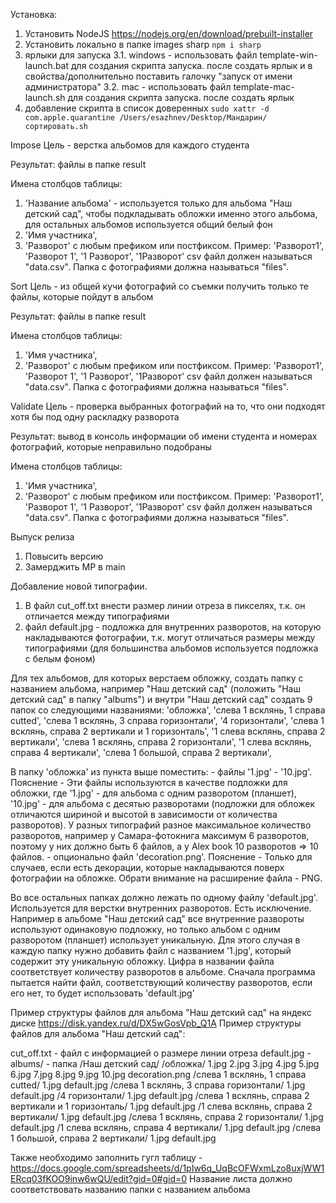 Установка:
1. Установить NodeJS https://nodejs.org/en/download/prebuilt-installer
2. Установить локально в папке images sharp `npm i sharp`
3. ярлыки для запуска
3.1. windows - использовать файл template-win-launch.bat для создания скрипта запуска. после создать ярлык и в свойства/дополнительно поставить галочку "запуск от имени администратора"
3.2. mac - использовать файл template-mac-launch.sh для создания скрипта запуска. после создать ярлык
4. добавление скрипта в список доверенных `sudo xattr -d com.apple.quarantine /Users/esazhnev/Desktop/Мандарин/сортировать.sh`

Impose
Цель - верстка альбомов для каждого студента

Результат: файлы в папке result

Имена столбцов таблицы:
1. 'Название альбома' - используется только для альбома "Наш детский сад", чтобы подкладывать обложки именно этого альбома, для остальных альбомов используется общий белый фон
2. 'Имя участника',
3. 'Разворот' с любым префиком или постфиксом. Пример: 'Разворот1', 'Разворот 1', '1 Разворот', '1Разворот'
csv файл должен называться "data.csv". 
Папка с фотографиями должна называться "files".

Sort
Цель - из общей кучи фотографий со съемки получить только те файлы, которые пойдут в альбом

Результат: файлы в папке result

Имена столбцов таблицы:
1. 'Имя участника',
2. 'Разворот' с любым префиком или постфиксом. Пример: 'Разворот1', 'Разворот 1', '1 Разворот', '1Разворот'
csv файл должен называться "data.csv". 
Папка с фотографиями должна называться "files".

Validate
Цель - проверка выбранных фотографий на то, что они подходят хотя бы под одну раскладку разворота

Результат: вывод в консоль информации об имени студента и номерах фотографий, которые неправильно подобраны

Имена столбцов таблицы:
1. 'Имя участника',
2. 'Разворот' с любым префиком или постфиксом. Пример: 'Разворот1', 'Разворот 1', '1 Разворот', '1Разворот'
csv файл должен называться "data.csv". 
Папка с фотографиями должна называться "files".

Выпуск релиза
1. Повысить версию
1. Замерджить МР в main

Добавление новой типографии.
1. В файл cut_off.txt внести размер линии отреза в пикселях, т.к. он отличается между типографиями
2. файл default.jpg - подложка для внутренних разворотов, на которую накладываются фотографии, т.к. могут отличаться размеры между типографиями (для большинства альбомов используется подложка с белым фоном)

Для тех альбомов, для которых верстаем обложку, создать папку с названием альбома, например "Наш детский сад" (положить "Наш детский сад" в папку "albums") и внутри "Наш детский сад" создать 9 папок со следующими названиями:
    'обложка',
    'слева 1 всклянь, 1 справа cutted',
    'слева 1 всклянь, 3 справа горизонтали',
    '4 горизонтали',
    'слева 1 всклянь, справа 2 вертикали и 1 горизонталь', 
    '1 слева всклянь, справа 2 вертикали', 
    'слева 1 всклянь, справа 2 горизонтали', 
    '1 слева всклянь, справа 4 вертикали',
    'слева 1 большой, справа 2 вертикали',

В папку 'обложка' из пункта выше поместить:
    - файлы '1.jpg' - '10.jpg'. Пояснение - Эти файлы используются в качестве подложки для обложки, где '1.jpg' - для альбома с одним разворотом (планшет), '10.jpg' - для альбома с десятью  разворотами (подложки для обложек отличаются шириной и высотой в зависимости от количества разворотов). У разных типографий разное максимальное количество разворотов, например у Самара-фотокнига максимум 6 разворотов, поэтому у них должно быть 6 файлов, а у Alex book 10 разворотов => 10 файлов.
    - опционально файл 'decoration.png'. Пояснение - Только для случаев, если есть декорации, которые накладываются поверх фотографии на обложке. Обрати внимание на расширение файла - PNG.

Во все остальных папках должно лежать по одному файлу 'default.jpg'. Используется для верстки внутренних разворотов. Есть исключение. Например в альбоме "Наш детский сад" все внутренние развороты используют одинаковую подложку, но только альбом с одним разворотом (планшет) использует уникальную. Для этого случая в каждую папку нужно добавить файл с названием '1.jpg', который содержит эту уникальную обложку. Цифра в названии файла соответствует количеству разворотов в альбоме. Сначала программа пытается найти файл, соответствующий количеству разворотов, если его нет, то будет использовать 'default.jpg'

Пример структуры файлов для альбома "Наш детский сад" на яндекс диске https://disk.yandex.ru/d/DX5wGosVpb_Q1A
Пример структуры файлов для альбома "Наш детский сад":

cut_off.txt - файл с информацией о размере линии отреза
default.jpg - 
albums/ - папка
    /Наш детский сад/
        /обложка/
            1.jpg
            2.jpg
            3.jpg
            4.jpg
            5.jpg
            6.jpg
            7.jpg
            8.jpg
            9.jpg
            10.jpg
            decoration.png
        /слева 1 всклянь, 1 справа cutted/
            1.jpg
            default.jpg
        /слева 1 всклянь, 3 справа горизонтали/
            1.jpg
            default.jpg
        /4 горизонтали/
            1.jpg
            default.jpg
        /слева 1 всклянь, справа 2 вертикали и 1 горизонталь/
            1.jpg
            default.jpg
        /1 слева всклянь, справа 2 вертикали/
            1.jpg
            default.jpg
        /слева 1 всклянь, справа 2 горизонтали/ 
            1.jpg
            default.jpg
        /1 слева всклянь, справа 4 вертикали/
            1.jpg
            default.jpg
        /слева 1 большой, справа 2 вертикали/
            1.jpg
            default.jpg

Также необходимо заполнить гугл таблицу - https://docs.google.com/spreadsheets/d/1pIw6q_UqBcOFWxmLzo8uxjWW1ERcq03fKOO9inw6wQU/edit?gid=0#gid=0
Название листа должно соответствовать названию папки с названием альбома
